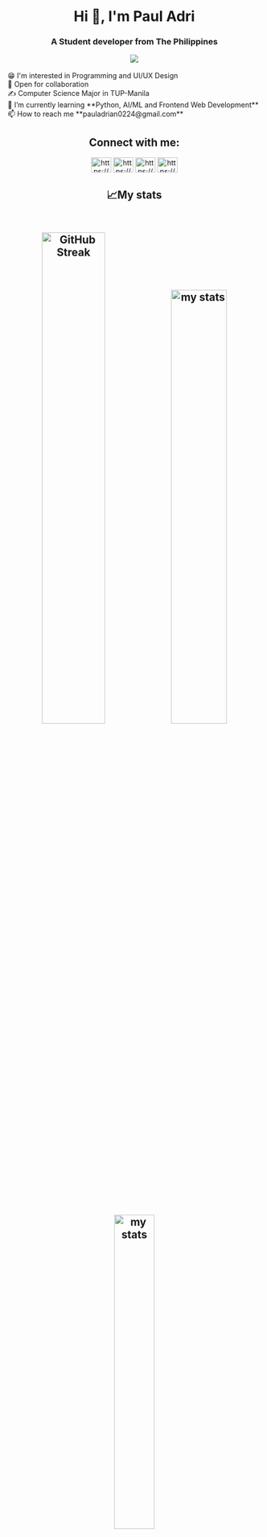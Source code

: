<h1 align="center">Hi 👋, I'm Paul Adri</h1>
<h3 align="center">A Student developer from The Philippines</h3>
<div align = "center">
  <a href="https://visitcount.itsvg.in">
    <img src="https://visitcount.itsvg.in/api?id=2pa4ul2&label=Profile%20Views&color=0&icon=0&pretty=false" />
  </a>
</div>
<br>
😁 I'm interested in Programming and UI/UX Design <br/>
🧐 Open for collaboration<br/>
✍️ Computer Science Major in TUP-Manila <br/>
🌱 I’m currently learning **Python, AI/ML and Frontend Web Development** <br/>
📫 How to reach me **pauladrian0224@gmail.com** <br/>

<h2 align="center">Connect with me:</h2>
<p align="center">
<a href="https://www.linkedin.com/in/paul-adrian-torres-464b2521b/" target="_blank"><img align="center" src="https://raw.githubusercontent.com/rahuldkjain/github-profile-readme-generator/master/src/images/icons/Social/linked-in-alt.svg" alt="https://www.linkedin.com/in/paul-adrian-torres-464b2521b/" height="30" width="40" /></a>
<a href="https://www.instagram.com/adrii_xml/" target="_blank"><img align="center" src="https://raw.githubusercontent.com/rahuldkjain/github-profile-readme-generator/master/src/images/icons/Social/instagram.svg" alt="https://www.instagram.com/adrii_xml/" height="30" width="40" /></a>
<a href="https://www.behance.net/porucreatives" target="_blank"><img align="center" src="https://raw.githubusercontent.com/rahuldkjain/github-profile-readme-generator/master/src/images/icons/Social/behance.svg" alt="https://www.behance.net/porucreatives" height="30" width="40" /></a>
<a href="https://www.facebook.com/paul.2444.444/" target="_blank"><img align="center" src="https://raw.githubusercontent.com/rahuldkjain/github-profile-readme-generator/master/src/images/icons/Social/facebook.svg" alt="https://www.facebook.com/paul.2444.444/" height="30" width="40" /></a>
</p>
<h2 align="center">📈My stats<h2>
  <br/>
<div align = "center">
<a href="https://git.io/streak-stats"><img width='50%' src="https://streak-stats.demolab.com?user=2pa4ul2&theme=dark" alt="GitHub Streak" /></a>
<img alt='my stats' width='47%' src="https://github-readme-stats.vercel.app/api?username=2pa4ul2&show_icons=true&theme=dark">
<img alt='my stats' align='center' width='40%' src="https://github-readme-stats.vercel.app/api/top-langs/?username=2pa4ul2&layout=compact&theme=dark">
</div>
